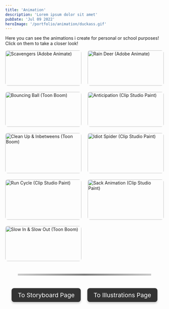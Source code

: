 ```yaml
---
title: 'Animation'
description: 'Lorem ipsum dolor sit amet'
pubDate: 'Jul 09 2022'
heroImage: '/portfolio/animation/duckass.gif'
---
```


Here you can see the animations i create for personal or school purposes!<br>Click on them to take a closer look!

<div class="gallery-container">
  <div class="image-container">
    <img
      src="/portfolio/animation/so-much-scavs.gif"
      alt="Scavengers (Adobe Animate)"
      class="clickable-image"
      data-title="Scavengers"
      data-description="Adobe Animate"
    />
    <div class="overlay">
      <h3>Scavengers</h3>
      <p>Adobe Animate</p>
    </div>
  </div>
  
  <div class="image-container">
    <img
      src="/portfolio/animation/pookiedeer.gif"
      alt="Rain Deer (Adobe Animate)"
      class="clickable-image"
      data-title="Rain Deer"
      data-description="Adobe Animate"
    />
    <div class="overlay">
      <h3>Scavengers</h3>
      <p>Adobe Animate</p>
    </div>
  </div>

  <div class="image-container">
    <img
      src="/portfolio/animation/ball.gif"
      alt="Bouncing Ball (Toon Boom)"
      class="clickable-image"
      data-title="Bouncing Ball"
      data-description="Toon Boom"
    />
    <div class="overlay">
      <h3>Bouncing Ball</h3>
      <p>Toon Boom</p>
    </div>
  </div>

  <div class="image-container">
    <img
      src="/portfolio/animation/disney hopefully.gif"
      alt="Anticipation (Clip Studio Paint)"
      class="clickable-image"
      data-title="Anticipation"
      data-description="Clip Studio Paint"
    />
    <div class="overlay">
      <h3>Anticipation</h3>
      <p>Clip Studio Paint</p>
    </div>
  </div>
  
  <div class="image-container">
    <img
      src="/portfolio/animation/duckass.gif"
      alt="Clean Up & Inbetweens (Toon Boom)"
      class="clickable-image"
      data-title="Clean Up & Inbetweens"
      data-description="Toon Boom"
    />
    <div class="overlay">
      <h3>Clean Up & Inbetweens</h3>
      <p>Toon Boom</p>
    </div>
  </div>
  
  <div class="image-container">
    <img
      src="/portfolio/animation/idi.gif"
      alt="Idiot Spider (Clip Studio Paint)"
      class="clickable-image"
      data-title="Idiot Spider"
      data-description="Clip Studio Paint"
    />
    <div class="overlay">
      <h3>Idiot Spider</h3>
      <p>Clip Studio Paint</p>
    </div>
  </div>
  
  <div class="image-container">
    <img
      src="/portfolio/animation/RUNNINGMAN.gif"
      alt="Run Cycle (Clip Studio Paint)"
      class="clickable-image"
      data-title="Anticipation"
      data-description="Clip Studio Paint"
    />
    <div class="overlay">
      <h3>Run Cycle</h3>
      <p>Clip Studio Paint</p>
    </div>
  </div>
  
  <div class="image-container">
    <img
      src="/portfolio/animation/SACK.gif"
      alt="Sack Animation (Clip Studio Paint)"
      class="clickable-image"
      data-title="Anticipation"
      data-description="Clip Studio Paint"
    />
    <div class="overlay">
      <h3>Sack Animation</h3>
      <p>Clip Studio Paint</p>
    </div>
  </div>
  
  <div class="image-container">
    <img
      src="/portfolio/animation/slowinslowout.gif"
      alt="Slow In & Slow Out (Toon Boom)"
      class="clickable-image"
      data-title="Anticipation"
      data-description="Clip Studio Paint"
    />
    <div class="overlay">
      <h3>Slow In & Slow Out</h3>
      <p>Toon Boom</p>
    </div>
  </div>

  <!-- Add other images in the same format -->
</div>

<!-- Modal Structure -->
<div id="image-modal" class="modal">
  <span id="close-modal" class="close">&times;</span>
  <img id="modal-img" class="modal-content" alt="Modal Image" />
  <div class="modal-caption">
    <h2 id="modal-title"></h2>
    <p id="modal-description-text"></p>
  </div>
</div>

<hr class="custom-line">

<div class="button-container">
  <a href="/blog/storyboard" class="button left-button">To Storyboard Page</a>
  <a href="/blog/illustration" class="button right-button">To Illustrations Page</a>
</div>

<style>
/* Container to position buttons */
.button-container {
  top: 100%; /* Center vertically */
  width: 100%;
  display: flex;
  justify-content: space-between;
  pointer-events: none; /* Disable interference for non-interactive areas */
}

/* General button styles */
.button {
  pointer-events: auto; /* Enable interaction for buttons */
  padding: 10px 20px;
  background: #333;
  color: white;
  text-decoration: none;
  font-size: 1.2rem;
  border-radius: 8px;
  transition: transform 0.3s ease, background-color 0.3s ease;
  box-shadow: 0 4px 6px rgba(0, 0, 0, 0.2);
}

/* Position buttons */
.left-button {
  margin-left: 20px;
}

.right-button {
  margin-right: 20px;
}

/* Hover effect */
.button:hover {
  transform: scale(1.02); /* Grow on hover */
  background-color: #555; /* Change color on hover */
}
/* Custom Line Style */
.custom-line {
  border: 0;
  height: 6px;
  background: linear-gradient(to right, rgba(0, 0, 0, 0.2), rgba(0, 0, 0, 0.5), rgba(0, 0, 0, 0.2));
  margin: 40px;
}

/* Gallery Container for 2-Column Layout */
.gallery-container {
  display: grid;
  grid-template-columns: repeat(2, 1fr);
  gap: 20px;
  justify-items: center;
}

@media (max-width: 768px) {
  .gallery-container {
    grid-template-columns: 1fr;
  }
}

.image-container {
  position: relative;
  width: 100%;
  max-width: 400px;
  overflow: hidden;
  cursor: pointer;
  transition: transform 0.3s ease-out;
}

.image-container img {
  width: 100%;
  height: auto;
  object-fit: cover;
  border-radius: 8px;
}

/* Modal Styling */
.modal {
  display: none;
  position: fixed;
  z-index: 1000;
  left: 0;
  top: 0;
  width: 100%;
  height: 100%;
  overflow: auto;
  background-color: rgba(0, 0, 0, 0.8);
  justify-content: center;
  align-items: center;
  transition: opacity 0.2s ease;
    backdrop-filter: blur(10px); /* Apply blur effect to the background */
  -webkit-backdrop-filter: blur(10px); /* For Safari support */
}

.close {
  position: absolute;
  top: 10px;
  right: 20px;
  color: white;
  font-size: 30px;
  font-weight: bold;
  cursor: pointer;
}

/* Modal Content */
.modal-content {
  max-width: 60%;
  max-height: 60%;
  margin: auto;
  display: block;
  transform: none; /* Removed translateX */
  position: relative; /* Ensures positioning relative to the parent container */
  display: flex; /* Enables flexbox */
  justify-content: center; /* Center horizontally */
  align-items: center; /* Center vertically */
  padding: 10px; /* Optional: adds padding around the content */
}

/* Modal Description */
.modal-caption {
  color: white;
  text-align: center;
  position: absolute;
  bottom: 20px; /* Adjust the distance from the bottom */
  left: 50%; /* Center horizontally */
  transform: translateX(-50%); /* Offset by 50% of its width to perfectly center */
  width: 100%; /* Ensure description stays within the modal's width */
}


/* Responsive Layout for Mobile */
@media (max-width: 768px) {
  /* Ensure modal content and description are centered */
  .modal-content {
    max-width: 90%; /* Ensure it doesn't overflow on mobile */
    max-height: 90%; /* Adjust the max height to fit better on small screens */
    transform: translateX(0); /* Remove horizontal translation */
  }

  .modal-caption {
    width: 100%; /* Ensure the description takes the full width */
    transform: translateY(20px); /* Adjust vertical position */
    margin-top: 20px; /* Adjust spacing between the image and description */
	transform: translateX(-50%);
  }
}

@media (max-width: 480px) {
  .modal-caption h3 {
    font-size: 18px; /* Smaller title size for small screens */
  }

  .modal-caption p {
    font-size: 14px; /* Smaller text for description */
  }
}
</style>

<script>
// Get the modal and image elements
const modal = document.getElementById("image-modal");
const modalImg = document.getElementById("modal-img");
const closeModal = document.getElementById("close-modal");

// Get the modal title and description elements
const modalTitle = document.getElementById("modal-title");
const modalDescriptionText = document.getElementById("modal-description-text");

// Get all images with the class 'clickable-image'
const images = document.querySelectorAll(".clickable-image");

// Loop through each image and add an event listener
images.forEach((img) => {
  img.addEventListener("click", (e) => {
    modal.style.display = "flex"; // Show the modal
    modal.style.opacity = 1; // Fade in the modal
    modalImg.src = e.target.src; // Set the modal image source to the clicked image

    // Get the title and description from the clicked image's data attributes
    modalTitle.textContent = e.target.getAttribute("data-title");
    modalDescriptionText.textContent = e.target.getAttribute("data-description");
  });
});

// Close the modal when clicking the 'X' button
closeModal.addEventListener("click", () => {
  modal.style.opacity = 0; // Fade out the modal
  setTimeout(() => {
    modal.style.display = "none"; // Hide the modal after the fade-out
  }, 500); // Match the fade-out time (0.5s)
});

// Close the modal when clicking anywhere outside the image
window.addEventListener("click", (e) => {
  if (e.target === modal) {
    modal.style.opacity = 0; // Fade out the modal
    setTimeout(() => {
      modal.style.display = "none"; // Hide the modal after the fade-out
    }, 500); // Match the fade-out time (0.5s)
  }
});
</script>
